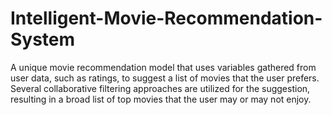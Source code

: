# Intelligent-Movie-Recommendation-System
A unique movie recommendation model that uses variables gathered from user data, such as ratings, to suggest a list of movies that the user prefers. Several collaborative filtering approaches are utilized for the suggestion, resulting in a broad list of top movies that the user may or may not enjoy. 
